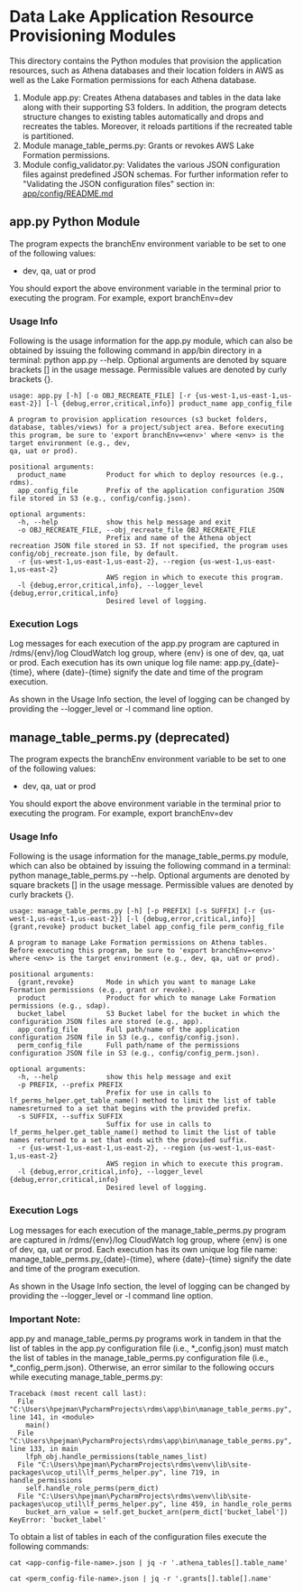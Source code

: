 # Data Lake Application Resource Provisioning Modules
This directory contains the Python modules that provision the application resources,
such as Athena databases and their location folders in AWS as well as the Lake Formation
permissions for each Athena database.
1. Module app.py: Creates Athena databases and tables in the data lake along with their supporting
S3 folders. In addition, the program detects structure changes to existing tables automatically and drops and 
recreates the tables. Moreover, it reloads partitions if the recreated table is partitioned.
2. Module manage_table_perms.py: Grants or revokes AWS Lake Formation permissions.
3. Module config_validator.py: Validates the various JSON configuration files against predefined JSON schemas.
For further information refer to "Validating the JSON configuration files" section in:
 [app/config/README.md](../config/README.md)

## app.py Python Module
The program expects the branchEnv environment variable to be set to one of the following values:
- dev, qa, uat or prod

You should export the above environment variable in the terminal prior to executing the program.
For example, export branchEnv=dev

### Usage Info
Following is the usage information for the app.py module, which can also be obtained by issuing
the following command in app/bin directory in a terminal: python app.py --help. Optional arguments
are denoted by square brackets [] in the usage message. Permissible values are denoted by curly brackets {}.
```
usage: app.py [-h] [-o OBJ_RECREATE_FILE] [-r {us-west-1,us-east-1,us-east-2}] [-l {debug,error,critical,info}] product_name app_config_file

A program to provision application resources (s3 bucket folders, database, tables/views) for a project/subject area. Before executing this program, be sure to 'export branchEnv=<env>' where <env> is the target environment (e.g., dev,
qa, uat or prod).

positional arguments:
  product_name          Product for which to deploy resources (e.g., rdms).
  app_config_file       Prefix of the application configuration JSON file stored in S3 (e.g., config/config.json).

optional arguments:
  -h, --help            show this help message and exit
  -o OBJ_RECREATE_FILE, --obj_recreate_file OBJ_RECREATE_FILE
                        Prefix and name of the Athena object recreation JSON file stored in S3. If not specified, the program uses config/obj_recreate.json file, by default.
  -r {us-west-1,us-east-1,us-east-2}, --region {us-west-1,us-east-1,us-east-2}
                        AWS region in which to execute this program.
  -l {debug,error,critical,info}, --logger_level {debug,error,critical,info}
                        Desired level of logging.
```
### Execution Logs
Log messages for each execution of the app.py program are captured in /rdms/{env}/log CloudWatch log group, where
{env} is one of dev, qa, uat or prod. Each execution has its own unique log file name: app.py_{date}-{time}, where 
{date}-{time} signify the date and time of the program execution. 

As shown in the Usage Info section, the level of logging can be changed by providing the --logger_level or -l 
command line option.
## manage_table_perms.py (deprecated)
The program expects the branchEnv environment variable to be set to one of the following values:
- dev, qa, uat or prod

You should export the above environment variable in the terminal prior to executing the program.
For example, export branchEnv=dev

### Usage Info
Following is the usage information for the manage_table_perms.py module, which can also be
obtained by issuing the following command in a terminal: python manage_table_perms.py --help.
Optional arguments are denoted by square brackets [] in the usage message. Permissible values
are denoted by curly brackets {}.
```
usage: manage_table_perms.py [-h] [-p PREFIX] [-s SUFFIX] [-r {us-west-1,us-east-1,us-east-2}] [-l {debug,error,critical,info}] {grant,revoke} product bucket_label app_config_file perm_config_file

A program to manage Lake Formation permissions on Athena tables. Before executing this program, be sure to 'export branchEnv=<env>' where <env> is the target environment (e.g., dev, qa, uat or prod).

positional arguments:
  {grant,revoke}        Mode in which you want to manage Lake Formation permissions (e.g., grant or revoke).
  product               Product for which to manage Lake Formation permissions (e.g., sdap).
  bucket_label          S3 Bucket label for the bucket in which the configuration JSON files are stored (e.g., app).
  app_config_file       Full path/name of the application configuration JSON file in S3 (e.g., config/config.json).
  perm_config_file      Full path/name of the permissions configuration JSON file in S3 (e.g., config/config_perm.json).

optional arguments:
  -h, --help            show this help message and exit
  -p PREFIX, --prefix PREFIX
                        Prefix for use in calls to lf_perms_helper.get_table_name() method to limit the list of table namesreturned to a set that begins with the provided prefix.
  -s SUFFIX, --suffix SUFFIX
                        Suffix for use in calls to lf_perms_helper.get_table_name() method to limit the list of table names returned to a set that ends with the provided suffix.
  -r {us-west-1,us-east-1,us-east-2}, --region {us-west-1,us-east-1,us-east-2}
                        AWS region in which to execute this program.
  -l {debug,error,critical,info}, --logger_level {debug,error,critical,info}
                        Desired level of logging.
```
### Execution Logs
Log messages for each execution of the manage_table_perms.py program are captured in /rdms/{env}/log CloudWatch log group, where
{env} is one of dev, qa, uat or prod. Each execution has its own unique log file name: manage_table_perms.py_{date}-{time}, where 
{date}-{time} signify the date and time of the program execution. 

As shown in the Usage Info section, the level of logging can be changed by providing the --logger_level or -l 
command line option.
### Important Note: 
app.py and manage_table_perms.py programs work in tandem in that the list of
tables in the app.py configuration file (i.e., *_config.json) must match the list of tables in the
manage_table_perms.py configuration file (i.e., *_config_perm.json). Otherwise, an error similar
to the following occurs while executing manage_table_perms.py:
```
Traceback (most recent call last):
  File "C:\Users\hpejman\PycharmProjects\rdms\app\bin\manage_table_perms.py", line 141, in <module>
    main()
  File "C:\Users\hpejman\PycharmProjects\rdms\app\bin\manage_table_perms.py", line 133, in main
    lfph_obj.handle_permissions(table_names_list)
  File "C:\Users\hpejman\PycharmProjects\rdms\venv\lib\site-packages\ucop_util\lf_perms_helper.py", line 719, in handle_permissions
    self.handle_role_perms(perm_dict)
  File "C:\Users\hpejman\PycharmProjects\rdms\venv\lib\site-packages\ucop_util\lf_perms_helper.py", line 459, in handle_role_perms
    bucket_arn_value = self.get_bucket_arn(perm_dict['bucket_label'])
KeyError: 'bucket_label'
```
To obtain a list of tables in each of the configuration files execute the following commands:

```cat <app-config-file-name>.json | jq -r '.athena_tables[].table_name'```

```cat <perm_config-file-name>.json | jq -r '.grants[].table[].name'```
